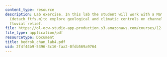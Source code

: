 ```yaml
---
content_type: resource
description: Lab exercise. In this lab the student will work with a Matlab script
  (detach_ftfs.m)to explore geological and climatic controls on channel profiles and
  fluvial relief.
file: https://ol-ocw-studio-app-production.s3.amazonaws.com/courses/12-163-surface-processes-and-landscape-evolution-fall-2004/2f4f44b953963c16faa20fdb569a9764_bedrok_chan_lab4.pdf
file_type: application/pdf
resourcetype: Document
title: bedrok_chan_lab4.pdf
uid: 2f4f44b9-5396-3c16-faa2-0fdb569a9764
---
```

